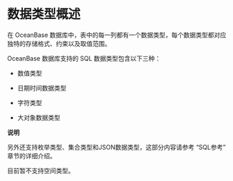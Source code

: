 数据类型概述 
===========================

在 OceanBase 数据库中，表中的每一列都有一个数据类型，每个数据类型都对应独特的存储格式、约束以及取值范围。

OceanBase 数据库支持的 SQL 数据类型包含以下三种：

* 数值类型

  

* 日期时间数据类型

  

* 字符类型

  
* 大对象数据类型


**说明**

另外还支持枚举类型、集合类型和JSON数据类型，这部分内容请参考 “SQL参考” 章节的详细介绍。

目前暂不支持空间类型。

